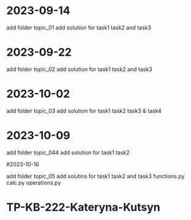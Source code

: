 # 2023-09-14
add folder topic_01
add solution for task1 task2 and task3

# 2023-09-22
add folder topic_02
add solution for task1 task2 and task3

# 2023-10-02
add folder topic_03
add solution for task1 task2 task3 & task4

# 2023-10-09
add folder topic_044
add solution for task1 task2 

#2023-10-16

add folder topic_05
add solutins for task1 task2 and task3 functions.py calc.py operations.py


# TP-KB-222-Kateryna-Kutsyn

